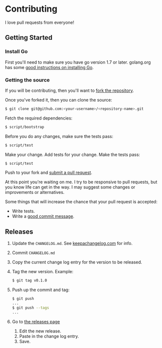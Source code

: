 Contributing
============

I love pull requests from everyone!

Getting Started
---------------

### Install Go

First you'll need to make sure you have go version 1.7 or later. golang.org has some [good instructions on installing Go](https://golang.org/doc/install).

### Getting the source

If you will be contributing, then you'll want to [fork the repository](https://help.github.com/articles/fork-a-repo/).

Once you've forked it, then you can clone the source:

``` sh
$ git clone git@github.com:<your-username>/<repository-name>.git
```

Fetch the required dependencies:

``` sh
$ script/bootstrap
```

Before you do any changes, make sure the tests pass:

``` sh
$ script/test
```

Make your change. Add tests for your change. Make the tests pass:

``` sh
$ script/test
```

Push to your fork and [submit a pull request](https://help.github.com/articles/creating-a-pull-request/).

At this point you're waiting on me. I try to be responsive to pull requests, but you know life can get in the way. I may suggest some changes or improvements or alternatives.

Some things that will increase the chance that your pull request is accepted:

-   Write tests.
-   Write a [good commit message](http://tbaggery.com/2008/04/19/a-note-about-git-commit-messages.html).

Releases
--------

1.  Update the `CHANGELOG.md`. See [keepachangelog.com](http://keepachangelog.com/) for info.
2.  Commit `CHANGELOG.md`
3.  Copy the current change log entry for the version to be released.
4.  Tag the new version. Example:

    ``` sh
    $ git tag v0.1.0
    ```

5.  Push up the commit and tag:

    ``` sh
    $ git push
    ...
    $ git push --tags
    ...
    ```

6.  Go to [the releases page](https://github.com/docwhat/temple/releases)
    1.  Edit the new release.
    2.  Paste in the change log entry.
    3.  Save.
